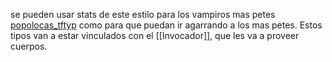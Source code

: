 se pueden usar stats de este estilo para los vampiros mas petes 
[popolocas_tftyp](https://5e.tools/bestiary.html#tloques-popolocas_tftyp|) como para que puedan ir agarrando a los mas petes.
Estos tipos van a estar vinculados con el [[Invocador]], que les va a proveer cuerpos.